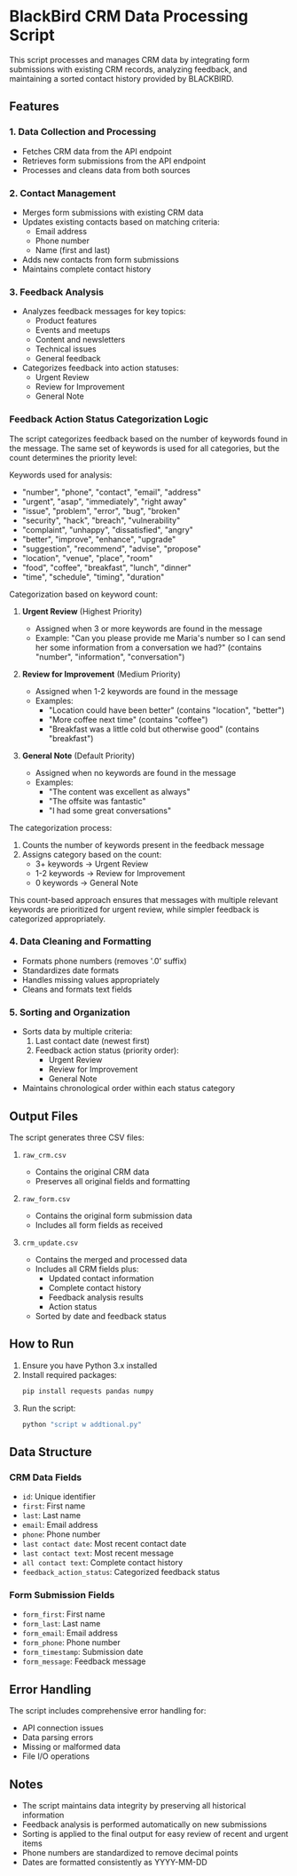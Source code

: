 # BlackBird CRM Data Processing Script

This script processes and manages CRM data by integrating form submissions with existing CRM records, analyzing feedback, and maintaining a sorted contact history provided by BLACKBIRD.

## Features

### 1. Data Collection and Processing
- Fetches CRM data from the API endpoint
- Retrieves form submissions from the API endpoint
- Processes and cleans data from both sources

### 2. Contact Management
- Merges form submissions with existing CRM data
- Updates existing contacts based on matching criteria:
  - Email address
  - Phone number
  - Name (first and last)
- Adds new contacts from form submissions
- Maintains complete contact history

### 3. Feedback Analysis
- Analyzes feedback messages for key topics:
  - Product features
  - Events and meetups
  - Content and newsletters
  - Technical issues
  - General feedback
- Categorizes feedback into action statuses:
  - Urgent Review
  - Review for Improvement
  - General Note

### Feedback Action Status Categorization Logic

The script categorizes feedback based on the number of keywords found in the message. The same set of keywords is used for all categories, but the count determines the priority level:

Keywords used for analysis:
- "number", "phone", "contact", "email", "address"
- "urgent", "asap", "immediately", "right away"
- "issue", "problem", "error", "bug", "broken"
- "security", "hack", "breach", "vulnerability"
- "complaint", "unhappy", "dissatisfied", "angry"
- "better", "improve", "enhance", "upgrade"
- "suggestion", "recommend", "advise", "propose"
- "location", "venue", "place", "room"
- "food", "coffee", "breakfast", "lunch", "dinner"
- "time", "schedule", "timing", "duration"

Categorization based on keyword count:
1. **Urgent Review** (Highest Priority)
   - Assigned when 3 or more keywords are found in the message
   - Example: "Can you please provide me Maria's number so I can send her some information from a conversation we had?" (contains "number", "information", "conversation")

2. **Review for Improvement** (Medium Priority)
   - Assigned when 1-2 keywords are found in the message
   - Examples:
     - "Location could have been better" (contains "location", "better")
     - "More coffee next time" (contains "coffee")
     - "Breakfast was a little cold but otherwise good" (contains "breakfast")

3. **General Note** (Default Priority)
   - Assigned when no keywords are found in the message
   - Examples:
     - "The content was excellent as always"
     - "The offsite was fantastic"
     - "I had some great conversations"

The categorization process:
1. Counts the number of keywords present in the feedback message
2. Assigns category based on the count:
   - 3+ keywords → Urgent Review
   - 1-2 keywords → Review for Improvement
   - 0 keywords → General Note

This count-based approach ensures that messages with multiple relevant keywords are prioritized for urgent review, while simpler feedback is categorized appropriately.

### 4. Data Cleaning and Formatting
- Formats phone numbers (removes '.0' suffix)
- Standardizes date formats
- Handles missing values appropriately
- Cleans and formats text fields

### 5. Sorting and Organization
- Sorts data by multiple criteria:
  1. Last contact date (newest first)
  2. Feedback action status (priority order):
     - Urgent Review
     - Review for Improvement
     - General Note
- Maintains chronological order within each status category

## Output Files

The script generates three CSV files:

1. `raw_crm.csv`
   - Contains the original CRM data
   - Preserves all original fields and formatting

2. `raw_form.csv`
   - Contains the original form submission data
   - Includes all form fields as received

3. `crm_update.csv`
   - Contains the merged and processed data
   - Includes all CRM fields plus:
     - Updated contact information
     - Complete contact history
     - Feedback analysis results
     - Action status
   - Sorted by date and feedback status

## How to Run

1. Ensure you have Python 3.x installed
2. Install required packages:
   ```bash
   pip install requests pandas numpy
   ```
3. Run the script:
   ```bash
   python "script w addtional.py"
   ```

## Data Structure

### CRM Data Fields
- `id`: Unique identifier
- `first`: First name
- `last`: Last name
- `email`: Email address
- `phone`: Phone number
- `last contact date`: Most recent contact date
- `last contact text`: Most recent message
- `all contact text`: Complete contact history
- `feedback_action_status`: Categorized feedback status

### Form Submission Fields
- `form_first`: First name
- `form_last`: Last name
- `form_email`: Email address
- `form_phone`: Phone number
- `form_timestamp`: Submission date
- `form_message`: Feedback message

## Error Handling

The script includes comprehensive error handling for:
- API connection issues
- Data parsing errors
- Missing or malformed data
- File I/O operations

## Notes

- The script maintains data integrity by preserving all historical information
- Feedback analysis is performed automatically on new submissions
- Sorting is applied to the final output for easy review of recent and urgent items
- Phone numbers are standardized to remove decimal points
- Dates are formatted consistently as YYYY-MM-DD 